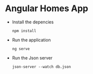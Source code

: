 # Angular Homes App

- Install the depencies

  `npm install` 

- Run the application 

  `ng serve`

- Run the Json server

  `json-server --watch db.json`
